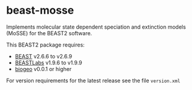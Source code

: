 # beast-mosse
Implements molecular state dependent speciation and extinction models (MoSSE) for the BEAST2 software.   

This BEAST2 package requires: 
* [BEAST](https://github.com/compevol/beast2) v2.6.6 to v2.6.9
* [BEASTLabs](https://github.com/BEAST2-Dev/BEASTLabs) v1.9.6 to v1.9.9
* [biogeo](https://github.com/fkmendes/SSE) v0.0.1 or higher

For version requirements for the latest release see the file `version.xml`
